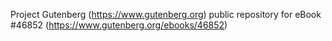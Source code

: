 Project Gutenberg (https://www.gutenberg.org) public repository for eBook #46852 (https://www.gutenberg.org/ebooks/46852)
